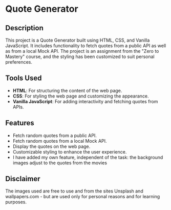 # Quote Generator

## Description

This project is a Quote Generator built using HTML, CSS, and Vanilla JavaScript. It includes functionality to fetch quotes from a public API as well as from a local Mock API. The project is an assignment from the "Zero to Mastery" course, and the styling has been customized to suit personal preferences.

## Tools Used

- **HTML**: For structuring the content of the web page.
- **CSS**: For styling the web page and customizing the appearance.
- **Vanilla JavaScript**: For adding interactivity and fetching quotes from APIs.

## Features

- Fetch random quotes from a public API.
- Fetch random quotes from a local Mock API.
- Display the quotes on the web page.
- Customizable styling to enhance the user experience.
- I have added my own feature, independent of the task: the background images adjust to the quotes from the movies

## Disclaimer

The images used are free to use and from the sites Unsplash and wallpapers.com - but are used only for personal reasons and for learning purposes.
